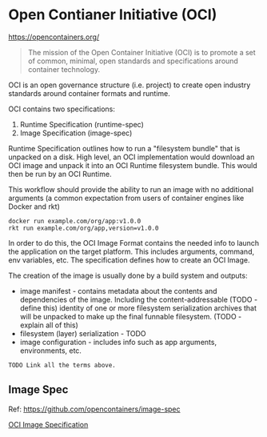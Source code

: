 # Open Contianer Initiative (OCI)

https://opencontainers.org/

> The mission of the Open Container Initiative (OCI) is to promote a set of common, minimal, open standards and specifications around container technology.

OCI is an open governance structure (i.e. project) to create open industry standards around container formats and runtime.

OCI contains two specifications:

1. Runtime Specification (runtime-spec)
1. Image Specification (image-spec)

Runtime Specification outlines how to run a "filesystem bundle" that is unpacked on a disk. High level, an OCI implementation would download an OCI image and unpack it into an OCI Runtime filesystem bundle. This would then be run by an OCI Runtime.

This workflow should provide the ability to run an image with no additional arguments (a common expectation from users of container engines like Docker and rkt)

```
docker run example.com/org/app:v1.0.0
rkt run example.com/org/app,version=v1.0.0
```

In order to do this, the OCI Image Format contains the needed info to launch the application on the target platform. This includes arguments, command, env variables, etc. The specification defines how to create an OCI Image.

The creation of the image is usually done by a build system and outputs:

* image manifest - contains metadata about the contents and dependencies of the image. Including the content-addressable (TODO - define this) identity of one or more filesystem serialization archives that will be unpacked to make up the final funnable filesystem. (TODO - explain all of this)
* filesystem (layer) serialization - TODO
* image configuration - includes info such as app arguments, environments, etc.

```
TODO Link all the terms above.
```

## Image Spec

Ref: https://github.com/opencontainers/image-spec

[OCI Image Specification](https://github.com/opencontainers/image-spec/blob/main/spec.md)